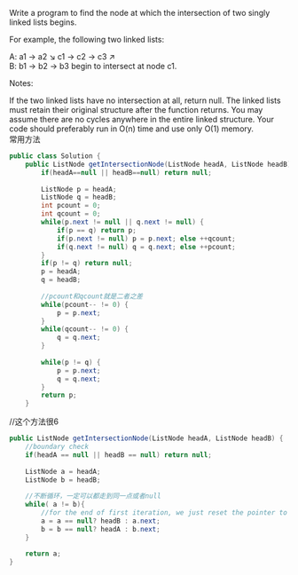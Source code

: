 Write a program to find the node at which the intersection of two singly linked lists begins.


For example, the following two linked lists:

A:          a1 → a2
                   ↘
                     c1 → c2 → c3
                   ↗            
B:     b1 → b2 → b3
begin to intersect at node c1.


Notes:

If the two linked lists have no intersection at all, return null.
The linked lists must retain their original structure after the function returns.
You may assume there are no cycles anywhere in the entire linked structure.
Your code should preferably run in O(n) time and use only O(1) memory.
<br>
常用方法
```java
public class Solution {
    public ListNode getIntersectionNode(ListNode headA, ListNode headB) {
        if(headA==null || headB==null) return null;
        
        ListNode p = headA;
        ListNode q = headB;
        int pcount = 0;
        int qcount = 0;
        while(p.next != null || q.next != null) {
            if(p == q) return p;
            if(p.next != null) p = p.next; else ++qcount;
            if(q.next != null) q = q.next; else ++pcount;
        }
        if(p != q) return null;
        p = headA;
        q = headB;
        
        //pcount和qcount就是二者之差
        while(pcount-- != 0) {
            p = p.next;
        }
        while(qcount-- != 0) {
            q = q.next;
        }
        
        while(p != q) {
            p = p.next;
            q = q.next;
        }
        return p;
    }
```
//这个方法很6
```java
public ListNode getIntersectionNode(ListNode headA, ListNode headB) {
    //boundary check
    if(headA == null || headB == null) return null;
    
    ListNode a = headA;
    ListNode b = headB;
    
    //不断循环，一定可以都走到同一点或者null
    while( a != b){
    	//for the end of first iteration, we just reset the pointer to the head of another linkedlist
        a = a == null? headB : a.next;
        b = b == null? headA : b.next;    
    }
    
    return a;
}
```
